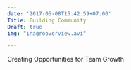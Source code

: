 ```yaml
---
date: '2017-05-08T15:42:59+07:00'
Title: Building Community
Draft: true
img: "inagrooverview.avi"

---
```


Creating Opportunities for Team Growth
